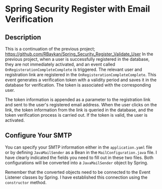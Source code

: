 # Spring Security Register with Email Verification



## Description
This is a continuation of the previous project; https://github.com/RBaykan/Spring_Security_Register_Validate_User
In the previous project, when a user is successfully registered in the database, they are not immediately activated, and an event called `OnRegisterationCompleteComplete` is triggered. The relevant user and registration link are registered in the `OnRegisterationCompleteComplete`. This event generates a verification token with a validity period and saves it in the database for verification. The token is associated with the corresponding user.

The token information is appended as a parameter to the registration link and sent to the user's registered email address.
When the user clicks on the link, the token information from the link is queried in the database, and the token verification process is carried out. If the token is valid, the user is activated.

## Configure Your SMTP
You can specify your SMTP information either in the `application.yaml` file or by defining `JavaMailSender` as a Bean in the `MailConfiguration.java` file. I have clearly indicated the fields you need to fill out in these two files. Both configurations will be converted into a `JavaMailSender` object by Spring.

Remember that the converted objects need to be connected to the Event Listener classes by Spring. I have established this connection using the `constructor` method.
